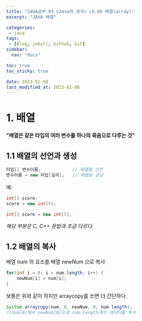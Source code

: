 ```yaml
---
title: "JAVA공부 03 <Java의 정석> ch.05 배열(array)"
excerpt: "JAVA 배열"

categories:
 - java
tags:
 - [Blog, jekyll, Github, Git]
sidebar:
  nav: "docs"

toc: true
toc_sticky: true

date: 2023-01-08
last_modified_at: 2023-01-08
---
```


# 1. 배열

__"배열은 같은 타입의 여러 변수를 하나의 묶음으로 다루는 것"__

## 1.1 배열의 선언과 생성

```java
타입[] 변수이름;            // 배열을 선언
변수이름 = new 타입[길이];   // 배열을 생성
```
예:
```java
int[] score;
score = new int[5];
```

```java
int[] score = new int[5];
```

_해당 부분은 C, C++ 문법과 조금 다르다._

## 1.2 배열의 복사

배열 num 의 요소를 배열 newNum 으로 복사

```java
for(int i = 0; i < num.length; i++) {
    newNum[i] = num[i];
}
```
보통은 위와 같이 하지만 arraycopy를 쓰면 더 간단하다.

```java
System.arraycopy(num, 0, newNum, 0, num.length);
//num[0]에서 newNum[0]으로 num.length개의 데이터를 복사
```